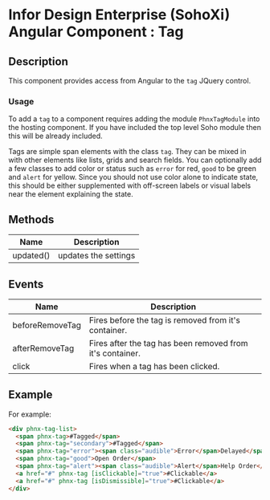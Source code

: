 # Infor Design Enterprise (SohoXi) Angular Component : Tag

## Description

This component provides access from Angular to the `tag` JQuery control.

### Usage

To add a `tag` to a component requires adding the module `PhnxTagModule` into the hosting component. If you
have included the top level Soho module then this will be already included.

Tags are simple span elements with the class `tag`. They can be mixed in with other elements like lists, grids and search fields. You can optionally add a few classes to add color or status such as `error` for red, `good` to be green and `alert` for yellow. Since you should not use color alone to indicate state, this should be either supplemented with off-screen labels or visual labels near the element explaining the state.

## Methods

| Name | Description |
| --- | --- |
| updated() | updates the settings |

## Events

| Name | Description |
| --- | --- |
| beforeRemoveTag | Fires before the tag is removed from it's container. |
| afterRemoveTag | Fires after the tag has been removed from it's container. |
| click | Fires when a tag has been clicked. |

## Example

For example:

```html
<div phnx-tag-list>
  <span phnx-tag>#Tagged</span>
  <span phnx-tag="secondary">#Tagged</span>
  <span phnx-tag="error"><span class="audible">Error</span>Delayed</span>
  <span phnx-tag="good">Open Order</span>
  <span phnx-tag="alert"><span class="audible">Alert</span>Help Order</span>
  <a href="#" phnx-tag [isClickable]="true">#Clickable</a>
  <a href="#" phnx-tag [isDismissible]="true">#Clickable</a>
</div>
```
